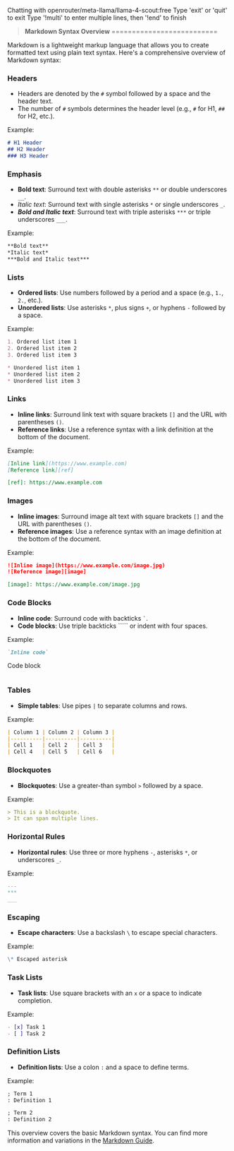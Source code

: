 Chatting with openrouter/meta-llama/llama-4-scout:free
Type 'exit' or 'quit' to exit
Type '!multi' to enter multiple lines, then '!end' to finish
> **Markdown Syntax Overview**
==========================

Markdown is a lightweight markup language that allows you to create formatted text using plain text syntax. Here's a comprehensive overview of Markdown syntax:

### Headers

* Headers are denoted by the `#` symbol followed by a space and the header text.
* The number of `#` symbols determines the header level (e.g., `#` for H1, `##` for H2, etc.).

Example:
```markdown
# H1 Header
## H2 Header
### H3 Header
```

### Emphasis

* **Bold text**: Surround text with double asterisks `**` or double underscores `__`.
* *Italic text*: Surround text with single asterisks `*` or single underscores `_`.
* ***Bold and Italic text***: Surround text with triple asterisks `***` or triple underscores `___`.

Example:
```markdown
**Bold text**
*Italic text*
***Bold and Italic text***
```

### Lists

* **Ordered lists**: Use numbers followed by a period and a space (e.g., `1.`, `2.`, etc.).
* **Unordered lists**: Use asterisks `*`, plus signs `+`, or hyphens `-` followed by a space.

Example:
```markdown
1. Ordered list item 1
2. Ordered list item 2
3. Ordered list item 3

* Unordered list item 1
* Unordered list item 2
* Unordered list item 3
```

### Links

* **Inline links**: Surround link text with square brackets `[]` and the URL with parentheses `()`.
* **Reference links**: Use a reference syntax with a link definition at the bottom of the document.

Example:
```markdown
[Inline link](https://www.example.com)
[Reference link][ref]

[ref]: https://www.example.com
```

### Images

* **Inline images**: Surround image alt text with square brackets `[]` and the URL with parentheses `()`.
* **Reference images**: Use a reference syntax with an image definition at the bottom of the document.

Example:
```markdown
![Inline image](https://www.example.com/image.jpg)
![Reference image][image]

[image]: https://www.example.com/image.jpg
```

### Code Blocks

* **Inline code**: Surround code with backticks `` ` ``.
* **Code blocks**: Use triple backticks ````` or indent with four spaces.

Example:
```markdown
`Inline code`

```
Code block
```
```

### Tables

* **Simple tables**: Use pipes `|` to separate columns and rows.

Example:
```markdown
| Column 1 | Column 2 | Column 3 |
|----------|----------|----------|
| Cell 1   | Cell 2   | Cell 3   |
| Cell 4   | Cell 5   | Cell 6   |
```

### Blockquotes

* **Blockquotes**: Use a greater-than symbol `>` followed by a space.

Example:
```markdown
> This is a blockquote.
> It can span multiple lines.
```

### Horizontal Rules

* **Horizontal rules**: Use three or more hyphens `-`, asterisks `*`, or underscores `_`.

Example:
```markdown
---
***
___
```

### Escaping

* **Escape characters**: Use a backslash `\` to escape special characters.

Example:
```markdown
\* Escaped asterisk
```

### Task Lists

* **Task lists**: Use square brackets with an `x` or a space to indicate completion.

Example:
```markdown
- [x] Task 1
- [ ] Task 2
```

### Definition Lists

* **Definition lists**: Use a colon `:` and a space to define terms.

Example:
```markdown
; Term 1
: Definition 1

; Term 2
: Definition 2
```

This overview covers the basic Markdown syntax. You can find more information and variations in the [Markdown Guide](https://www.markdownguide.org/basic-syntax/).
> 